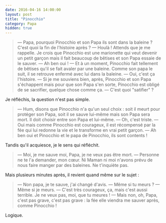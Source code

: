 ```yaml
---
date: 2016-04-16 14:00:00
layout: post
title: "Pinocchio"
category: Papa
hidden: true
---
```


> —  Papa, pourquoi Pinocchio et son Papa ils sont dans la baleine ? C'est quoi la fin de l'histoire après ?
> —  Houlà ! Attends que je me rappelle. Je crois que Pinocchio est une marionette qui veut devenir un petit garçon mais il fait beaucoup de bêtises et son Papa essaie de le sauver.
> —  Ah ben oui !
> —  Et à un moment, Pinocchio fait tellement de bêtises qu'il se fait avaler par une baleine. Comme son papa le suit, il se retrouve enfermé avec lui dans la baleine.
> —  Oui, c'est ça l'histoire.
> —  Si je me souviens bien, après, Pinocchio et son Papa s'échappent mais pour que son Papa s'en sorte, Pinocchio est obligé de se sacrifier, quelque chose comme ça.
> —  C'est quoi "satifier" ?

Je réfléchis, la question n'est pas simple.

> —  Hum, disons que Pinocchio n'a qu'un seul choix : soit il meurt pour protéger son Papa, soit il se sauve lui-même mais son Papa sera mort. Il doit choisir entre son Papa et lui-même.
> —  Oh, c'est triste.
> —  Oui mais comme Pinocchio est courageux, il est récompensé par la fée qui lui redonne la vie et le transforme en vrai petit garçon.
> —  Ah ben oui et Pinocchio et le papa de Pinocchio, ils sont contents !

Tandis qu'il acquiesce, je le sens qui réfléchit.

> —  Moi, je me sauve moi, Papa, je ne veux pas être mort.
> —  Personne ne te l'a demander, mon cœur. Ni Maman ni moi n'avons prévu de nous faire manger par des baleines. Ne t'inquiète pas.

Mais plusieurs minutes après, il revient quand même sur le sujet :

> —  Non papa, je te sauve, j'ai changé d'avis.
> —  Même si tu meurs ?
> —  Même si je meurs.
> —  C'est très courageux, ça, mais c'est aussi terrible. Je ne veux pas, moi, que tu meures !
> —  Mais non, oh, Papa, c'est pas grave, c'est pas grave : la fée elle viendra me sauver après, comme Pinocchio !

Logique.
